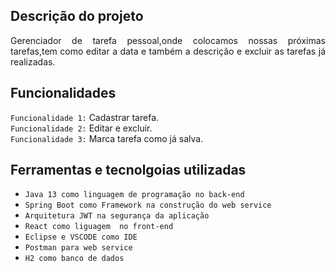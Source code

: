 ## Descrição do projeto 

<p align="justify">
Gerenciador de tarefa pessoal,onde colocamos nossas próximas tarefas,tem como editar a data e também a descrição e excluir as tarefas já realizadas.
 <img>

</p>



## Funcionalidades
 `Funcionalidade 1:` Cadastrar tarefa.
 <br>
 `Funcionalidade 2:` Editar e excluir.
  <br>
 `Funcionalidade 3:` Marca tarefa como já salva.
  <br>


## Ferramentas e tecnolgoias utilizadas

- ``Java 13 como linguagem de programação no back-end``
- ``Spring Boot como Framework na construção do web service``
- ``Arquitetura JWT na segurança da aplicação``
- ``React como liguagem  no front-end``
- ``Eclipse e VSCODE como IDE``
- ``Postman para web service``
- ``H2 como banco de dados``
###
